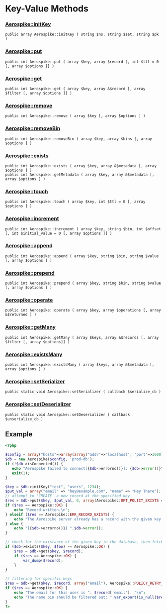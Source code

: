 
# Key-Value Methods

### [Aerospike::initKey](aerospike_initkey.md)
```
public array Aerospike::initKey ( string $ns, string $set, string $pk )
```

### [Aerospike::put](aerospike_put.md)
```
public int Aerospike::put ( array $key, array $record [, int $ttl = 0 [, array $options ]] )
```

### [Aerospike::get](aerospike_get.md)
```
public int Aerospike::get ( array $key, array &$record [, array $filter [, array $options ]] )
```

### [Aerospike::remove](aerospike_remove.md)
```
public int Aerospike::remove ( array $key [, array $options ] )
```

### [Aerospike::removeBin](aerospike_removebin.md)
```
public int Aerospike::removeBin ( array $key, array $bins [, array $options ] )
```

### [Aerospike::exists](aerospike_exists.md)
```
public int Aerospike::exists ( array $key, array &$metadata [, array $options ] )
public int Aerospike::getMetadata ( array $key, array &$metadata [, array $options ] )
```

### [Aerospike::touch](aerospike_touch.md)
```
public int Aerospike::touch ( array $key, int $ttl = 0 [, array $options ] )
```

### [Aerospike::increment](aerospike_increment.md)
```
public int Aerospike::increment ( array $key, string $bin, int $offset [, int $initial_value = 0 [, array $options ]] )
```

### [Aerospike::append](aerospike_append.md)
```
public int Aerospike::append ( array $key, string $bin, string $value [, array $options ] )
```

### [Aerospike::prepend](aerospike_prepend.md)
```
public int Aerospike::prepend ( array $key, string $bin, string $value [, array $options ] )
```

### [Aerospike::operate](aerospike_operate.md)
```
public int Aerospike::operate ( array $key, array $operations [, array &$returned ] )
```

### [Aerospike::getMany](aerospike_getmany.md)
```
public int Aerospike::getMany ( array $keys, array &$records [, array $filter [, array $options]] )
```

### [Aerospike::existsMany](aerospike_existsmany.md)
```
public int Aerospike::existsMany ( array $keys, array &$metadata [, array $options ] )
```

### [Aerospike::setSerializer](aerospike_setserializer.md)
```
public static void Aerospike::setSerializer ( callback $serialize_cb )
```

### [Aerospike::setDeserializer](aerospike_setdeserializer.md)
```
public static void Aerospike::setDeserializer ( callback $unserialize_cb )
```


## Example

```php
<?php

$config = array("hosts"=>array(array("addr"=>"localhost", "port"=>3000)));
$db = new Aerospike($config, 'prod-db');
if (!$db->isConnected()) {
   echo "Aerospike failed to connect[{$db->errorno()}]: {$db->error()}\n";
   exit(1);
}

$key = $db->initKey("test", "users", 1234);
$put_val = array("email" => "hey@example.com", "name" => "Hey There");
// attempt to 'CREATE' a new record at the specified key
$res = $db->put($key, $put_val, 0, array(Aerospike::OPT_POLICY_EXISTS => Aerospike::POLICY_EXISTS_CREATE));
if ($res == Aerospike::OK) {
    echo "Record written.\n";
} elseif ($res == Aerospike::ERR_RECORD_EXISTS) {
    echo "The Aerospike server already has a record with the given key.\n";
} else {
    echo "[{$db->errorno()}] ".$db->error();
}

// check for the existance of the given key in the database, then fetch it
if ($db->exists($key, $foo) == Aerospike::OK) {
    $res = $db->get($key, $record);
    if ($res == Aerospike::OK) {
        var_dump($record);
    }
}

// filtering for specific keys
$res = $db->get($key, $record, array("email"), Aerospike::POLICY_RETRY_ONCE);
if ($res == Aerospike::OK) {
    echo "The email for this user is ". $record['email']. "\n";
    echo "The name bin should be filtered out: ".var_export(is_null($record['name']), true). "\n";
}
?>
```
